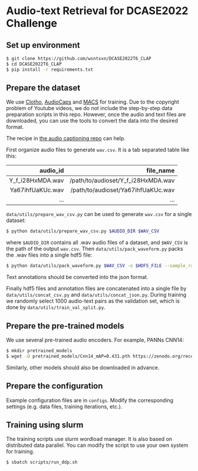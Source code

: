 # Audio-text Retrieval for DCASE2022 Challenge

## Set up environment
```bash
$ git clone https://github.com/wsntxxn/DCASE2022T6_CLAP
$ cd DCASE2022T6_CLAP
$ pip install -r requirements.txt
```

## Prepare the dataset

We use [Clotho](https://arxiv.org/abs/1910.09387), [AudioCaps](https://www.aclweb.org/anthology/N19-1011/) and [MACS](https://trepo.tuni.fi/bitstream/handle/10024/137744/Diversity_and_bias.pdf) for training. Due to the copyright problem of Youtube videos, we do not include the step-by-step data preparation scripts in this repo. However, once the audio and text files are downloaded, you can use the tools to convert the data into the desired format.

The recipe in [the audio captioning repo](https://github.com/wsntxxn/AudioCaption/tree/master/data) can help.

First organize audio files to generate `wav.csv`. It is a tab separated table like this:

|audio_id|file_name|
|----:|-----:|
|Y_f_i28HxMDA.wav|/path/to/audioset/Y_f_i28HxMDA.wav|
|Ya67ihfUaKUc.wav|/path/to/audioset/Ya67ihfUaKUc.wav|
|...  |...   |

`data/utils/prepare_wav_csv.py` can be used to generate `wav.csv` for a single dataset:
```bash
$ python data/utils/prepare_wav_csv.py $AUDIO_DIR $WAV_CSV
```
where `$AUDIO_DIR` contains all .wav audio files of a dataset, and `$WAV_CSV` is the path of the output `wav.csv`.
Then `data/utils/pack_waveform.py` packs the .wav files into a single hdf5 file:
```bash
$ python data/utils/pack_waveform.py $WAV_CSV -o $HDF5_FILE --sample_rate $SAMPLE_RATE
```

Text annotations should be converted into the json format. 

Finally hdf5 files and annotation files are concatenated into a single file by `data/utils/concat_csv.py` and `data/utils/concat_json.py`.
During training we randomly select 1000 audio-text pairs as the validation set, which is done by `data/utils/train_val_split.py`.

## Prepare the pre-trained models
We use several pre-trained audio encoders. For example, PANNs CNN14:
```bash
$ mkdir pretrained_models
$ wget -O pretrained_models/Cnn14_mAP=0.431.pth https://zenodo.org/record/3987831/files/Cnn14_mAP%3D0.431.pth
```
Similarly, other models should also be downloaded in advance.


## Prepare the configuration
Example configuration files are in `configs`. Modify the corresponding settings (e.g. data files, training iterations, etc.).

## Training using slurm
The training scripts use slurm wordload manager. It is also based on distributed data parallel. You can modify the script to use your own system for training.
```bash
$ sbatch scripts/run_ddp.sh
```
